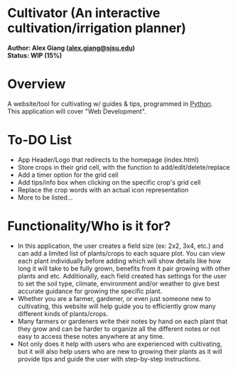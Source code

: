 # Cultivator (An interactive cultivation/irrigation planner)

**Author: Alex Giang (alex.giang@sjsu.edu)**  
**Status: WIP (15%)**

# Overview
A website/tool for cultivating w/ guides & tips, programmed in [Python](https://en.wikipedia.org/wiki/Python_(programming_language)).  
This application will cover "Web Development".  

# To-DO List
* App Header/Logo that redirects to the homepage (index.html)
* Store crops in their grid cell, with the function to add/edit/delete/replace
* Add a timer option for the grid cell
* Add tips/info box when clicking on the specific crop's grid cell
* Replace the crop words with an actual icon representation
* More to be listed...

# Functionality/Who is it for?
* In this application, the user creates a field size (ex: 2x2, 3x4, etc.) and can add a limited list of plants/crops to each square plot. You can view each plant individually before adding which will show details like how long it will take to be fully grown, benefits from it pair growing with other plants and etc. Additionally, each field created has settings for the user to set the soil type, climate, environment and/or weather to give best accurate guidance for growing the specific plant.
* Whether you are a farmer, gardener, or even just someone new to cultivating, this website will help guide you to efficiently grow many different kinds of plants/crops.  
* Many farmers or gardeners write their notes by hand on each plant that they grow and can be harder to organize all the different notes or not easy to access these notes anywhere at any time.  
* Not only does it help with users who are experienced with cultivating, but it will also help users who are new to growing their plants as it will provide tips and guide the user with step-by-step instructions.
